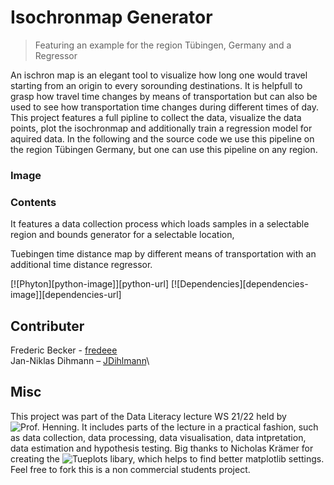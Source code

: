 # Isochronmap Generator

> Featuring an example for the region Tübingen, Germany and a Regressor

An ischron map is an elegant tool to visualize how long one would travel starting from an origin to every sorounding destinations. 
It is helpfull to grasp how travel time changes by means of transportation but can also be used to see how transportation time changes during different times of day.
This project features a full pipline to collect the data, visualize the data points, plot the isochronmap and additionally train a regression model for aquired data.
In the following and the source code we use this pipeline on the region Tübingen Germany, but one can use this pipeline on any region. 

### Image


### Contents
It features a data collection process which loads samples in a selectable region and bounds   generator for a selectable location, 

Tuebingen time distance map by different means of transportation with an additional time distance regressor. 

[![Phyton][python-image]][python-url]
[![Dependencies][dependencies-image]][dependencies-url]


## Contributer
Frederic Becker - [fredeee](https://github.com/fredeee)\
Jan-Niklas Dihmann – [JDihlmann](https://github.com/JDihlmann)\

## Misc
This project was part of the Data Literacy lecture WS 21/22 held by ![Prof. Henning][prof]. 
It includes parts of the lecture in a practical fashion, such as data collection, data processing, data visualisation, data intpretation, data estimation and hypothesis testing.
Big thanks to Nicholas Krämer for creating the ![Tueplots][tueplots] libary, which helps to find better matplotlib settings.  
Feel free to fork this is a non commercial students project.


<!-- Markdown link & img dfn's -->
[prof]: https://uni-tuebingen.de/fakultaeten/mathematisch-naturwissenschaftliche-fakultaet/fachbereiche/informatik/lehrstuehle/methoden-des-maschinellen-lernens/personen/philipp-hennig/
[tueplots]: https://github.com/pnkraemer/tueplots
